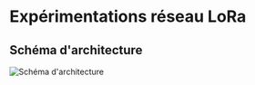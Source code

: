# Expérimentations réseau LoRa

## Schéma d'architecture
![Schéma d'architecture](https://www.draw.io/?chrome=0&lightbox=1&edit=https%3A%2F%2Fwww.draw.io%2F%23WF6262B0936017BD4!911&nav=1#WF6262B0936017BD4!911)
